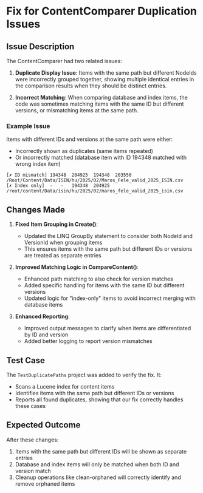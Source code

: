 # Fix for ContentComparer Duplication Issues

## Issue Description

The ContentComparer had two related issues:

1. **Duplicate Display Issue**: Items with the same path but different NodeIds were incorrectly grouped together, showing multiple identical entries in the comparison results when they should be distinct entries.

2. **Incorrect Matching**: When comparing database and index items, the code was sometimes matching items with the same ID but different versions, or mismatching items at the same path.

### Example Issue

Items with different IDs and versions at the same path were either:
- Incorrectly shown as duplicates (same items repeated)
- Or incorrectly matched (database item with ID 194348 matched with wrong index item)

```
[✗ ID mismatch]	194348	204925	194348	203550	/Root/Content/Data/ISIN/hu/2025/02/Maros_Fele_valid_2025_ISIN.csv
[✗ Index only]	-	-	194348	204925	/root/content/Data/isin/hu/2025/02/maros_fele_valid_2025_isin.csv
```

## Changes Made

1. **Fixed Item Grouping in Create()**:
   - Updated the LINQ GroupBy statement to consider both NodeId and VersionId when grouping items
   - This ensures items with the same path but different IDs or versions are treated as separate entries

2. **Improved Matching Logic in CompareContent()**:
   - Enhanced path matching to also check for version matches
   - Added specific handling for items with the same ID but different versions
   - Updated logic for "index-only" items to avoid incorrect merging with database items

3. **Enhanced Reporting**:
   - Improved output messages to clarify when items are differentiated by ID and version
   - Added better logging to report version mismatches

## Test Case

The `TestDuplicatePaths` project was added to verify the fix. It:
- Scans a Lucene index for content items
- Identifies items with the same path but different IDs or versions
- Reports all found duplicates, showing that our fix correctly handles these cases

## Expected Outcome

After these changes:
1. Items with the same path but different IDs will be shown as separate entries
2. Database and index items will only be matched when both ID and version match
3. Cleanup operations like clean-orphaned will correctly identify and remove orphaned items
